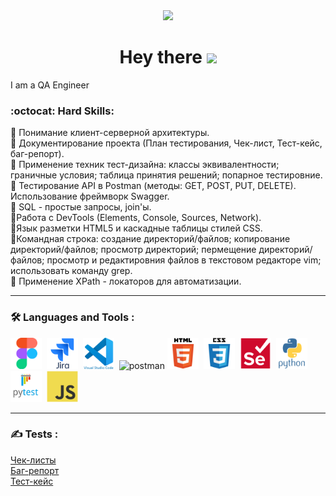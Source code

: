
<div id="header" align="center">
  <img src="https://media.giphy.com/media/LMcB8XospGZO8UQq87/giphy.gif" width="400"/>
</div>
<div id="badges" align="center">
  <h1>
  Hey there
  <img src="https://media.giphy.com/media/hvRJCLFzcasrR4ia7z/giphy.gif" width="30px"/>
</h1>
  </div>
  I am a QA Engineer

 
 ### :octocat: Hard Skills:
:small_blue_diamond: Понимание клиент-серверной архитектуры.
<br>:small_blue_diamond: Документирование проекта (План тестирования, Чек-лист, Тест-кейс, баг-репорт).
 <br>:small_blue_diamond: Применение техник тест-дизайна: классы эквивалентности; граничные условия; таблица принятия решений; попарное тестировние.
<br>:small_blue_diamond: Тестирование API в Postman (методы: GET, POST, PUT, DELETE). Использование фреймворк Swagger.
<br>:small_blue_diamond: SQL - простые запросы, join'ы.
<br>:small_blue_diamond:Работа с DevTools (Elements, Console, Sources, Network).
<br>:small_blue_diamond:Язык разметки HTML5 и каскадные таблицы стилей CSS.
<br>:small_blue_diamond:Командная строка: создание директорий/файлов; копирование директорий/файлов; просмотр директорий; пермещение директорий/файлов; просмотр и редактировния файлов в текстовом редакторе vim; использовать команду grep.
<br>:small_blue_diamond: Применение XPath - локаторов для автоматизации.

---

### :hammer_and_wrench: Languages and Tools :
<div>
  <img src="https://raw.githubusercontent.com/devicons/devicon/1119b9f84c0290e0f0b38982099a2bd027a48bf1/icons/figma/figma-original.svg" alt="Figma" width="50" height="50"/>&nbsp;
  <img src="https://github.com/devicons/devicon/blob/master/icons/jira/jira-original-wordmark.svg" title="Java" alt="Java" width="50" height="50"/>&nbsp;
  <img src="https://raw.githubusercontent.com/devicons/devicon/1119b9f84c0290e0f0b38982099a2bd027a48bf1/icons/vscode/vscode-original-wordmark.svg" alt="VCcode" width="50" height="50"/>&nbsp;
<img src="https://camo.githubusercontent.com/93b32389bf746009ca2370de7fe06c3b5146f4c99d99df65994f9ced0ba41685/68747470733a2f2f7777772e766563746f726c6f676f2e7a6f6e652f6c6f676f732f676574706f73746d616e2f676574706f73746d616e2d69636f6e2e737667" alt="postman" width="50" height="50" data-canonical-src="https://www.vectorlogo.zone/logos/getpostman/getpostman-icon.svg" style="max-width: 100%;"> 
 <img src="https://github.com/devicons/devicon/blob/master/icons/html5/html5-original-wordmark.svg" title="HTML5" alt="HTML5" width="50" height="50"/>&nbsp;
  <img src="https://github.com/devicons/devicon/blob/master/icons/css3/css3-original-wordmark.svg" title="CSS3" alt="CSS3" width="50" height="50"/>&nbsp;
  <img src="https://raw.githubusercontent.com/devicons/devicon/1119b9f84c0290e0f0b38982099a2bd027a48bf1/icons/selenium/selenium-original.svg" alt="Selenium" width="50" height="50"/>&nbsp;
  <img src="https://raw.githubusercontent.com/devicons/devicon/1119b9f84c0290e0f0b38982099a2bd027a48bf1/icons/python/python-original-wordmark.svg" alt="Python" width="50" height="50"/>&nbsp;
  <img src="https://raw.githubusercontent.com/devicons/devicon/1119b9f84c0290e0f0b38982099a2bd027a48bf1/icons/pytest/pytest-original-wordmark.svg" alt="Pytest" width="50" height="50"/>&nbsp;
  <img src="https://raw.githubusercontent.com/devicons/devicon/1119b9f84c0290e0f0b38982099a2bd027a48bf1/icons/javascript/javascript-original.svg" alt="JavaScript" width="50" height="50"/>&nbsp;
</div>
 
 
 ---

### :writing_hand: Tests :
[Чек-листы](https://miro.com/app/board/uXjVP3ZCjNk=/)
<br>[Баг-репорт](https://docs.google.com/document/d/1GmlggwgUe4_6ewhsBfBnTXxvC8LK5Kh3uLlvJ1JEcn8/edit?usp=sharing)
<br>[Тест-кейс]()


